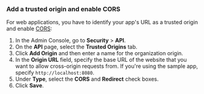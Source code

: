 ### Add a trusted origin and enable CORS

For web applications, you have to identify your app's URL as a trusted origin and enable [CORS](/docs/guides/enable-cors/main/):

1. In the Admin Console, go to **Security** > **API**.
1. On the **API** page, select the **Trusted Origins** tab.
1. Click **Add Origin** and then enter a name for the organization origin.
1. In the **Origin URL** field, specify the base URL of the website that you want to allow cross-origin requests from. If you're using the sample app, specify `http://localhost:8080`.
1. Under **Type**, select the **CORS** and **Redirect** check boxes.
1. Click **Save**.
